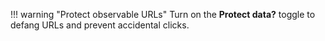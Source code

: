 !!! warning "Protect observable URLs"
    Turn on the **Protect data?** toggle to defang URLs and prevent accidental clicks.